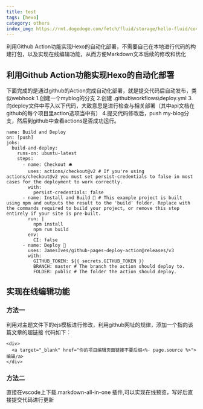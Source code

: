 ```yaml
---
title: test
tags: [hexo]
category: others
index_img: https://rmt.dogedoge.com/fetch/fluid/storage/hello-fluid/cover.png?w=480&fmt=webp
---
```

利用Github Action功能实现Hexo的自动化部署，不需要自己在本地进行代码的构建打包，以及实现在线编辑功能，从而方便Markdown文本后续的修改和优化
<!-- more -->

## 利用Github Action功能实现Hexo的自动化部署
下面完成的是通过github的Action完成自动化部署，就是提交代码后自动发布，类似webhook
1.创建一个myblog的分支
2.创建 .github\workflows\deploy.yml 
3.向deploy文件中写入以下代码，大致意思是进行检查与相关部署（其中api文档在github的每个项目里action选项当中有）
4.提交代码修改后，push my-blog分支，然后到github中查看actions是否成功运行。

```
name: Build and Deploy
on: [push]
jobs:
  build-and-deploy:
    runs-on: ubuntu-latest
    steps:
      - name: Checkout 🛎️
        uses: actions/checkout@v2 # If you're using actions/checkout@v2 you must set persist-credentials to false in most cases for the deployment to work correctly.
        with:
          persist-credentials: false
      - name: Install and Build 🔧 # This example project is built using npm and outputs the result to the 'build' folder. Replace with the commands required to build your project, or remove this step entirely if your site is pre-built.
        run: |
          npm install
          npm run build
        env:
          CI: false
      - name: Deploy 🚀
        uses: JamesIves/github-pages-deploy-action@releases/v3
        with:
          GITHUB_TOKEN: ${{ secrets.GITHUB_TOKEN }}
          BRANCH: master # The branch the action should deploy to.
          FOLDER: public # The folder the action should deploy.
```

## 实现在线编辑功能
### 方法一 
利用对主题文件下的ejs模板进行修改，利用github网址的规律，添加一个指向该篇文章的超链接
代码如下：
```
<div>
  <a target="_blank" href="你的项目编辑页面链接不要后缀<%- page.source %>">编辑/a>
</div>
```

### 方法二
直接在vscode上下载.markdown-all-in-one 插件,可以实现在线预览，写好后直接提交代码进行更新
